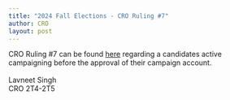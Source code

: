 ```yaml
---
title: "2024 Fall Elections - CRO Ruling #7"
author: CRO
layout: post
---
```


CRO Ruling #7 can be found <a href="https://docs.google.com/document/d/162xETABYPZz6GSZDIxJxisD8Q0nX1CSkDBQ63w4E9Cg/edit#heading=h.gjdgxs">here</a> regarding a candidates active campaigning before the approval of their campaign account.<br><br> Lavneet Singh<br> CRO 2T4-2T5
